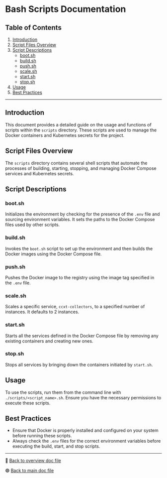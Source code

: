 # Bash Scripts Documentation

## Table of Contents

1. [Introduction](#introduction)
2. [Script Files Overview](#script-files-overview)
3. [Script Descriptions](#script-descriptions)
    - [boot.sh](#bootsh)
    - [build.sh](#buildsh)
    - [push.sh](#pushsh)
    - [scale.sh](#scalesh)
    - [start.sh](#startsh)
    - [stop.sh](#stopsh)
4. [Usage](#usage)
5. [Best Practices](#best-practices)

---

## Introduction

This document provides a detailed guide on the usage and functions of scripts within the `scripts` directory. These scripts are used to manage the Docker containers and Kubernetes secrets for the project.

## Script Files Overview

The `scripts` directory contains several shell scripts that automate the processes of building, starting, stopping, and managing Docker Compose services and Kubernetes secrets.

## Script Descriptions

### boot.sh

Initializes the environment by checking for the presence of the `.env` file and sourcing environment variables. It sets the paths to the Docker Compose files used by other scripts.

### build.sh

Invokes the `boot.sh` script to set up the environment and then builds the Docker images using the Docker Compose file.

### push.sh

Pushes the Docker image to the registry using the image tag specified in the `.env` file.

### scale.sh

Scales a specific service, `ccxt-collectors`, to a specified number of instances. It defaults to 2 instances.

### start.sh

Starts all the services defined in the Docker Compose file by removing any existing containers and creating new ones.

### stop.sh

Stops all services by bringing down the containers initiated by `start.sh`.

## Usage

To use the scripts, run them from the command line with `./scripts/<script_name>.sh`. Ensure you have the necessary permissions to execute these scripts.

## Best Practices

-   Ensure that Docker is properly installed and configured on your system before running these scripts.
-   Always check the `.env` files for the correct environment variables before executing the build, start, and stop scripts.

---

🔵 [Back to overview doc file](./overview.md)

🟣 [Back to main doc file](../../README.md)
